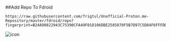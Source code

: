##Add Repo To Fdroid

    https://raw.githubusercontent.com/frigtul/Unofficial-Proton.me-Repository/master/fdroid/repo?fingerprint=B24A90822943C75390CFA49F01D106DBE2585870F5B7D97C5D84F6FFFDD733FC

![icon](https://github.com/frigtul/Unofficial-Proton.me-Repository/assets/102465996/89aef8df-009d-4011-9e61-605f216dd1c2)
